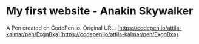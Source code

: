 # My first website - Anakin Skywalker

A Pen created on CodePen.io. Original URL: [https://codepen.io/attila-kalmar/pen/ExgqBxa](https://codepen.io/attila-kalmar/pen/ExgqBxa).


